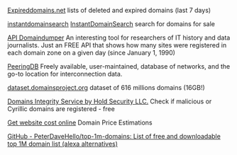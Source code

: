 
[Expireddomains.net](https://www.expireddomains.net/deleted-domains/)
lists of deleted and expired domains (last 7 days)

[instantdomainsearch](https://instantdomainsearch.com/)
[InstantDomainSearch](https://instantdomainsearch.com/domain/sale)
search for domains for sale

[API Domaindumper](https://api.domaindumper.com)
An interesting tool for researchers of IT history and data journalists. Just an FREE API that shows how many sites were registered in each domain zone on a given day (since January 1, 1990)

[PeeringDB](https://www.peeringdb.com/)
Freely available, user-maintained, database of networks, and the go-to location for interconnection data.

[dataset.domainsproject.org](https://dataset.domainsproject.org/)
dataset of 616 millions domains (16GB!)

[Domains Integrity Service by Hold Security LLC.](https://holdintegrity.com/checker)
Check if malicious or Cyrillic domains are registered - free

[Get website cost online](https://worthbuck.com/)
Domain Price Estimations

[GitHub - PeterDaveHello/top-1m-domains: List of free and downloadable top 1M domain list (alexa alternatives)](https://github.com/PeterDaveHello/top-1m-domains)
